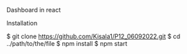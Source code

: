 Dashboard in react

Installation

$ git clone https://github.com/Kisala1/P12_06092022.git
$ cd ../path/to/the/file
$ npm install
$ npm start
